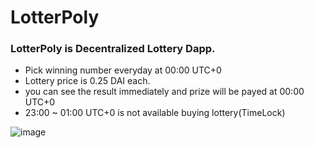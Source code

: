 # LotterPoly
### LotterPoly is Decentralized Lottery Dapp.

+ Pick winning number everyday at 00:00 UTC+0
+ Lottery price is 0.25 DAI each.
+ you can see the result immediately and prize will be payed at 00:00 UTC+0
+ 23:00 ~ 01:00 UTC+0 is not available buying lottery(TimeLock)

![image](https://user-images.githubusercontent.com/53002135/170871058-b36d6695-e697-4d66-bb02-d99132690be1.png)
